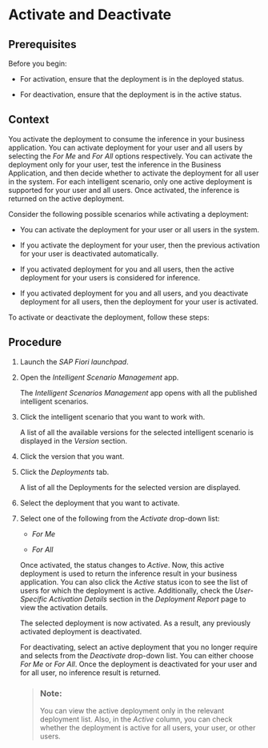 <!-- loio8fe94c6e82f24b49917fa3b383737c13 -->

# Activate and Deactivate



<a name="loio8fe94c6e82f24b49917fa3b383737c13__prereq_yf1_kjj_mmb"/>

## Prerequisites

Before you begin:

-   For activation, ensure that the deployment is in the deployed status.

-   For deactivation, ensure that the deployment is in the active status.




<a name="loio8fe94c6e82f24b49917fa3b383737c13__context_fqs_pfh_rpb"/>

## Context

You activate the deployment to consume the inference in your business application. You can activate deployment for your user and all users by selecting the *For Me* and *For All* options respectively. You can activate the deployment only for your user, test the inference in the Business Application, and then decide whether to activate the deployment for all user in the system. For each intelligent scenario, only one active deployment is supported for your user and all users. Once activated, the inference is returned on the active deployment.

Consider the following possible scenarios while activating a deployment:

-   You can activate the deployment for your user or all users in the system.

-   If you activate the deployment for your user, then the previous activation for your user is deactivated automatically.

-   If you activated deployment for you and all users, then the active deployment for your users is considered for inference.

-   If you activated deployment for you and all users, and you deactivate deployment for all users, then the deployment for your user is activated.


To activate or deactivate the deployment, follow these steps:



<a name="loio8fe94c6e82f24b49917fa3b383737c13__steps_gqs_pfh_rpb"/>

## Procedure

1.  Launch the *SAP Fiori launchpad*.

2.  Open the *Intelligent Scenario Management* app.

    The *Intelligent Scenarios Management* app opens with all the published intelligent scenarios.

3.  Click the intelligent scenario that you want to work with.

    A list of all the available versions for the selected intelligent scenario is displayed in the *Version* section.

4.  Click the version that you want.

5.  Click the *Deployments* tab.

    A list of all the Deployments for the selected version are displayed.

6.  Select the deployment that you want to activate.

7.  Select one of the following from the *Activate* drop-down list:

    -   *For Me*

    -   *For All*


    Once activated, the status changes to *Active*. Now, this active deployment is used to return the inference result in your business application. You can also click the *Active* status icon to see the list of users for which the deployment is active. Additionally, check the *User-Specific Activation Details* section in the *Deployment Report* page to view the activation details.

    The selected deployment is now activated. As a result, any previously activated deployment is deactivated.

    For deactivating, select an active deployment that you no longer require and selects from the *Deactivate* drop-down list. You can either choose *For Me* or *For All*. Once the deployment is deactivated for your user and for all user, no inference result is returned.

    > ### Note:  
    > You can view the active deployment only in the relevant deployment list. Also, in the *Active* column, you can check whether the deployment is active for all users, your user, or other users.


